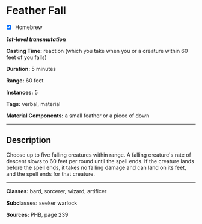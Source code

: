 # Feather Fall

- [x] Homebrew

***1st-level transmutation***

**Casting Time:** reaction (which you take when you or a creature within 60 feet of you falls)

**Duration:** 5 minutes

**Range:** 60 feet

**Instances:** 5

**Tags:** verbal, material

**Material Components:** a small feather or a piece of down

---

## Description
Choose up to five falling creatures within range.
A falling creature's rate of descent slows to 60 feet per round until the spell ends.
If the creature lands before the spell ends, it takes no falling damage and can land on its feet, and the spell ends for that creature.

---

**Classes:** bard, sorcerer, wizard, artificer

**Subclasses:** seeker warlock

**Sources:** PHB, page 239
